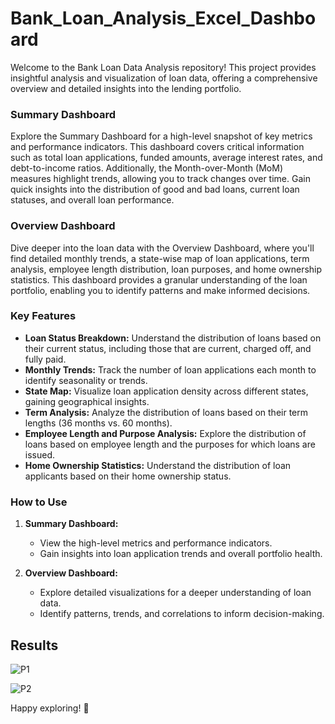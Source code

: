 # Bank_Loan_Analysis_Excel_Dashboard

Welcome to the Bank Loan Data Analysis repository! This project provides insightful analysis and visualization of loan data, offering a comprehensive overview and detailed insights into the lending portfolio.

### Summary Dashboard
Explore the Summary Dashboard for a high-level snapshot of key metrics and performance indicators. This dashboard covers critical information such as total loan applications, funded amounts, average interest rates, and debt-to-income ratios. Additionally, the Month-over-Month (MoM) measures highlight trends, allowing you to track changes over time. Gain quick insights into the distribution of good and bad loans, current loan statuses, and overall loan performance.

### Overview Dashboard
Dive deeper into the loan data with the Overview Dashboard, where you'll find detailed monthly trends, a state-wise map of loan applications, term analysis, employee length distribution, loan purposes, and home ownership statistics. This dashboard provides a granular understanding of the loan portfolio, enabling you to identify patterns and make informed decisions.

### Key Features
- **Loan Status Breakdown:** Understand the distribution of loans based on their current status, including those that are current, charged off, and fully paid.
- **Monthly Trends:** Track the number of loan applications each month to identify seasonality or trends.
- **State Map:** Visualize loan application density across different states, gaining geographical insights.
- **Term Analysis:** Analyze the distribution of loans based on their term lengths (36 months vs. 60 months).
- **Employee Length and Purpose Analysis:** Explore the distribution of loans based on employee length and the purposes for which loans are issued.
- **Home Ownership Statistics:** Understand the distribution of loan applicants based on their home ownership status.

### How to Use
1. **Summary Dashboard:**
   - View the high-level metrics and performance indicators.
   - Gain insights into loan application trends and overall portfolio health.

2. **Overview Dashboard:**
   - Explore detailed visualizations for a deeper understanding of loan data.
   - Identify patterns, trends, and correlations to inform decision-making.
  
## Results
![P1](https://github.com/VRAJ-07/Bank_Loan_Analysis_Excel_Dashboard/assets/86062890/baf6350a-035e-48fd-9a8f-63a8bde85d35)

![P2](https://github.com/VRAJ-07/Bank_Loan_Analysis_Excel_Dashboard/assets/86062890/bbfd3faa-448e-437c-8534-b01b5c305829)


Happy exploring! 🚀
